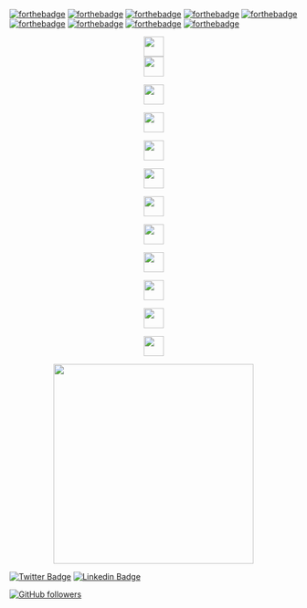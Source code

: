 
[![forthebadge](https://forthebadge.com/images/badges/built-with-love.svg)](https://forthebadge.com)
[![forthebadge](https://forthebadge.com/images/badges/made-with-crayons.svg)](https://forthebadge.com)
[![forthebadge](https://forthebadge.com/images/badges/compatibility-betamax.svg)](https://forthebadge.com)
[![forthebadge](https://forthebadge.com/images/badges/contains-technical-debt.svg)](https://forthebadge.com)
[![forthebadge](https://forthebadge.com/images/badges/designed-in-ms-paint.svg)](https://forthebadge.com)
[![forthebadge](https://forthebadge.com/images/badges/it-works-why.svg)](https://forthebadge.com)
[![forthebadge](https://forthebadge.com/images/badges/0-percent-optimized.svg)](https://forthebadge.com)
[![forthebadge](https://forthebadge.com/images/badges/powered-by-flux-capacitor.svg)](https://forthebadge.com)
[![forthebadge](https://forthebadge.com/images/badges/made-with-python.svg)](https://forthebadge.com)

<div align="center">
  <img src="https://github.githubassets.com/images/mona-loading-default.gif" width="35">
</div><div align="center">
  <img src="https://github.githubassets.com/images/mona-loading-default.gif" width="35">
</div>
<p align="center">
  <img src="https://github.githubassets.com/images/mona-loading-default.gif" width="35">
</p><p align="center">
  <img src="https://github.githubassets.com/images/mona-loading-default.gif" width="35">
</p><p align="center">
  <img src="https://github.githubassets.com/images/mona-loading-default.gif" width="35">
</p><p align="center">
  <img src="https://github.githubassets.com/images/mona-loading-default.gif" width="35">
</p><p align="center">
  <img src="https://github.githubassets.com/images/mona-loading-default.gif" width="35">
</p><p align="center">
  <img src="https://github.githubassets.com/images/mona-loading-default.gif" width="35">
</p><p align="center">
  <img src="https://github.githubassets.com/images/mona-loading-default.gif" width="35">
</p><p align="center">
  <img src="https://github.githubassets.com/images/mona-loading-default.gif" width="35">
</p><p align="center">
  <img src="https://github.githubassets.com/images/mona-loading-default.gif" width="35">
</p><p align="center">
  <img src="https://github.githubassets.com/images/mona-loading-default.gif" width="35">
</p>

<p align="center">
  <img src="https://user-images.githubusercontent.com/20131917/222073298-afffdf96-eb57-4122-bace-f73901028298.png" width="350">
</p>


<!-- [![Twitter Badge](https://badgen.net/badge/icon/twitter?icon=twitter&label)](https://twitter.com/kidparce)-->



[![Twitter Badge](https://img.shields.io/badge/-@kidparce-1ca0f1?style=flat-square&labelColor=1ca0f1&logo=twitter&logoColor=white&link=https://twitter.com/kidparce)](https://twitter.com/kidparce) 
[![Linkedin Badge](https://img.shields.io/badge/-diegogallegof-blue?style=flat-square&logo=Linkedin&logoColor=white&link=https://www.linkedin.com/in/diegogallegof/)](https://www.linkedin.com/in/diegogallegof/) 
<!-- [![Medium Badge](https://img.shields.io/badge/-@sakshamtaneja-03a57a?style=flat-square&labelColor=000000&logo=Medium&link=https://medium.com/@sakshamtaneja/)](https://medium.com/@sakshamtaneja/)-->
<!--[![Donate](https://img.shields.io/badge/Support-%24-blue)](https://www.paypal.me/sakshamtaneja)-->
[![GitHub followers](https://img.shields.io/github/followers/diegogallegof?label=Follow&style=social)](https://github.com/diegogallegof/?tab=follow)



<!--[![Twitter Badge](https://img.shields.io/twitter/follow/kidparce.svg?style=social&label=Follow)](https://twitter.com/kidparce)-->
<!--
**diegogallegof/diegogallegof** is a ✨ _special_ ✨ repository because its `README.md` (this file) appears on your GitHub profile.

Here are some ideas to get you started:

- 🔭 I’m currently working on ...
- 🌱 I’m currently learning ...
- 👯 I’m looking to collaborate on ...
- 🤔 I’m looking for help with ...
- 💬 Ask me about ...
- 📫 How to reach me: ...
- 😄 Pronouns: ...
- ⚡ Fun fact: ...
-->
